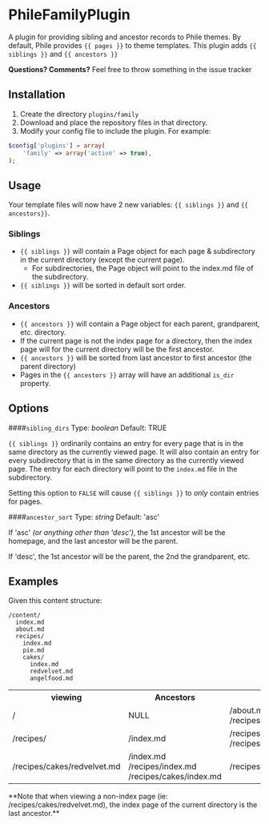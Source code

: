 # PhileFamilyPlugin
A plugin for providing sibling and ancestor records to Phile themes.  By default, Phile provides `{{ pages }}` to theme templates.  This plugin adds `{{ siblings }}` and `{{ ancestors }}`

**Questions? Comments?** Feel free to throw something in the issue tracker

## Installation
1. Create the directory `plugins/family`
2. Download and place  the repository files in that directory.
3. Modify your config file to include the plugin.  For example:

```php
$config['plugins'] = array(
	'family' => array('active' => true),
);
```

## Usage
Your template files will now have 2 new variables: `{{ siblings }}` and `{{ ancestors}}`.  

### Siblings
* `{{ siblings }}` will contain a Page object for each page & subdirectory in the current directory (except the current page).  
  * For subdirectories, the Page object will point to the index.md file of the subdirectory.  
* `{{ siblings }}` will be sorted in default sort order.

### Ancestors
* `{{ ancestors }}` will contain a Page object for each parent, grandparent, etc. directory.
* If the current page is not the index page for a directory, then the index page will for the current directory will be the first ancestor.
* `{{ ancestors }}` will be sorted from last ancestor to first ancestor (the parent directory)
* Pages in the `{{ ancestors }}` array will have an additional `is_dir` property.

## Options

####`sibling_dirs`
Type: *boolean*
Default: TRUE

`{{ siblings }}` ordinarily contains an entry for every page that is in the same directory as the currently viewed page.  It will also contain an entry for every subdirectory that is in the same directory as the currently viewed page.  The entry for each directory will point to the `index.md` file in the subdirectory.

Setting this option to `FALSE` will cause `{{ siblings }}` to *only* contain entries for pages.

####`ancestor_sort`
Type: *string*
Default: 'asc'

If 'asc' _(or anything other than 'desc')_, the 1st ancestor will be the homepage, and the last ancestor will be the parent.

If 'desc', the 1st ancestor will be the parent, the 2nd the grandparent, etc.


## Examples

Given this content structure:

```
/content/
  index.md
  about.md
  recipes/
    index.md
    pie.md
    cakes/
      index.md
      redvelvet.md
      angelfood.md
```

<table>
  <tr>
    <th>
      viewing
    </th>
    <th>
      Ancestors
    </th>
    <th>
      Siblings
    </th>
  </tr>
  <tr>
    <td>/</td>
    <td>
      NULL
    </td>
    <td>
      /about.md<br />
      /recipes/index.md
    </td>
  </tr>
  <tr>
    <td>/recipes/</td>
    <td>/index.md</td>
    <td>
      /recipes/pie.md<br />
      /recipes/cakes/index.md
    </td>
  </tr>
  <tr>
    <td>/recipes/cakes/redvelvet.md</td>
    <td>
      /index.md<br />
      /recipes/index.md<br />
      /recipes/cakes/index.md      
    </td>
    <td>
      /recipes/cakes/angelfood.md
    </td>
  </tr>
</table>
**Note that when viewing a non-index page (ie: /recipes/cakes/redvelvet.md), the index page of the current directory is the last ancestor.**
